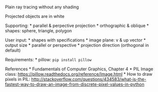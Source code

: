 Plain ray tracing without any shading

Projected objects are in white

Supporting: 
    * parallel & perpective projection
    * orthographic & oblique
    * shapes: sphere, triangle, polygon

User input:
    * shapes with specifications
    * image plane: v & up vector
    * output size
    * parallel or perspective
    * projection direction (orthogonal in default)

Requirements:
    * pillow: `pip install pillow`

References
    * Fundamentals of Computer Graphics, Chapter 4
    * PIL Image class: https://pillow.readthedocs.org/reference/Image.html
    * How to draw pixels in PIL: http://stackoverflow.com/questions/434583/what-is-the-fastest-way-to-draw-an-image-from-discrete-pixel-values-in-python
